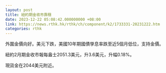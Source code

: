 ```yaml
---
layout: post
title: 紐約期金收市靠穩
date: 2023-12-22 05:08:42.000000000 +08:00
link: https://news.rthk.hk/rthk/ch/component/k2/1733331-20231222.htm
categories: rthk
---
```


外圍金價向好。美元下跌，美國10年期國債孳息率跌至近5個月低位，支持金價。

紐約2月期金收市報每盎士2051.3美元，升3.6美元，升幅0.18%。

現貨金在2044美元附近。
